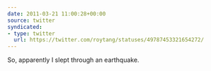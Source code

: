 ```yaml
---
date: 2011-03-21 11:00:28+00:00
source: twitter
syndicated:
- type: twitter
  url: https://twitter.com/roytang/statuses/49787453321654272/
---
```


So, apparently I slept through an earthquake.